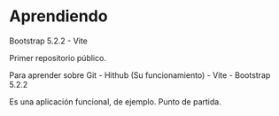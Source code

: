 # Aprendiendo
Bootstrap 5.2.2 - Vite

Primer repositorio público.

Para aprender sobre Git - Hithub (Su funcionamiento) - Vite - Bootstrap 5.2.2

Es una aplicación funcional, de ejemplo. Punto de partida.
